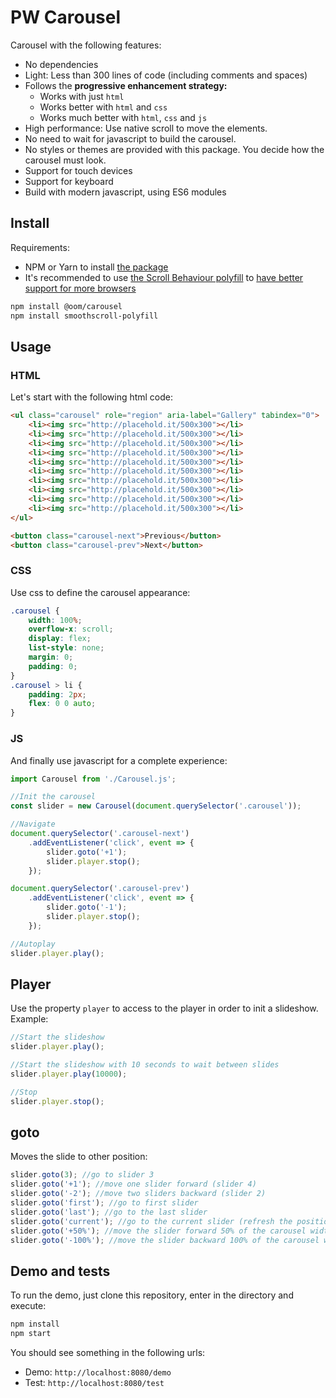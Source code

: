 # PW Carousel

Carousel with the following features:

* No dependencies
* Light: Less than 300 lines of code (including comments and spaces)
* Follows the **progressive enhancement strategy:**
  * Works with just `html`
  * Works better with `html` and `css`
  * Works much better with `html`, `css` and `js`
* High performance: Use native scroll to move the elements.
* No need to wait for javascript to build the carousel.
* No styles or themes are provided with this package. You decide how the carousel must look.
* Support for touch devices
* Support for keyboard
* Build with modern javascript, using ES6 modules

## Install

Requirements:

* NPM or Yarn to install [the package](https://www.npmjs.com/package/@oom/carousel)
* It's recommended to use [the Scroll Behaviour polyfill](https://github.com/iamdustan/smoothscroll) to [have better support for more browsers](https://caniuse.com/#feat=css-scroll-behavior)

```sh
npm install @oom/carousel
npm install smoothscroll-polyfill
```

## Usage

### HTML

Let's start with the following html code:

```html
<ul class="carousel" role="region" aria-label="Gallery" tabindex="0">
    <li><img src="http://placehold.it/500x300"></li>
    <li><img src="http://placehold.it/500x300"></li>
    <li><img src="http://placehold.it/500x300"></li>
    <li><img src="http://placehold.it/500x300"></li>
    <li><img src="http://placehold.it/500x300"></li>
    <li><img src="http://placehold.it/500x300"></li>
    <li><img src="http://placehold.it/500x300"></li>
    <li><img src="http://placehold.it/500x300"></li>
    <li><img src="http://placehold.it/500x300"></li>
    <li><img src="http://placehold.it/500x300"></li>
</ul>

<button class="carousel-next">Previous</button>
<button class="carousel-prev">Next</button>
```

### CSS

Use css to define the carousel appearance:

```css
.carousel {
    width: 100%;
    overflow-x: scroll;
    display: flex;
    list-style: none;
    margin: 0;
    padding: 0;
}
.carousel > li {
    padding: 2px;
    flex: 0 0 auto;
}
```

### JS

And finally use javascript for a complete experience:

```js
import Carousel from './Carousel.js';

//Init the carousel
const slider = new Carousel(document.querySelector('.carousel'));

//Navigate
document.querySelector('.carousel-next')
    .addEventListener('click', event => {
        slider.goto('+1');
        slider.player.stop();
    });

document.querySelector('.carousel-prev')
    .addEventListener('click', event => {
        slider.goto('-1');
        slider.player.stop();
    });

//Autoplay
slider.player.play();
```

## Player

Use the property `player` to access to the player in order to init a slideshow. Example:

```js
//Start the slideshow
slider.player.play();

//Start the slideshow with 10 seconds to wait between slides
slider.player.play(10000);

//Stop
slider.player.stop();
```

## goto

Moves the slide to other position:

```js
slider.goto(3); //go to slider 3
slider.goto('+1'); //move one slider forward (slider 4)
slider.goto('-2'); //move two sliders backward (slider 2)
slider.goto('first'); //go to first slider
slider.goto('last'); //go to the last slider
slider.goto('current'); //go to the current slider (refresh the position)
slider.goto('+50%'); //move the slider forward 50% of the carousel width
slider.goto('-100%'); //move the slider backward 100% of the carousel width
```

## Demo and tests

To run the demo, just clone this repository, enter in the directory and execute:

```sh
npm install
npm start
```

You should see something in the following urls:

- Demo: `http://localhost:8080/demo`
- Test: `http://localhost:8080/test`
